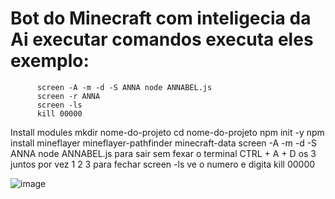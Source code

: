 # Bot do Minecraft com inteligecia da Ai executar comandos executa eles exemplo: 
          screen -A -m -d -S ANNA node ANNABEL.js
          screen -r ANNA
          screen -ls
          kill 00000

Install modules
     mkdir nome-do-projeto
     cd nome-do-projeto
     npm init -y 
     npm install mineflayer mineflayer-pathfinder minecraft-data
     screen -A -m -d -S ANNA node ANNABEL.js
     para sair sem fexar o terminal CTRL + A + D os 3 juntos por vez 1 2 3 
     para fechar screen -ls
     ve o numero e digita kill 00000
     
      
![image](https://github.com/user-attachments/assets/e0ba7a84-16a0-4a9b-badd-75350d4e3928)
